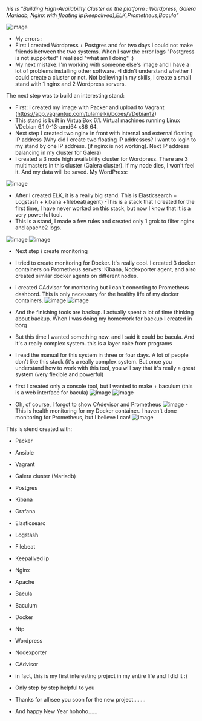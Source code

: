 *his is "Building High-Availability Cluster on the platform : Wordpress, Galera Mariadb, Nginx with floating ip(keepalived),ELK,Prometheus,Bacula"*
 
 ![image](https://github.com/tulamelkii/otus_project-_v2/blob/main/images/vip2.png) 


- My errors :
- First I created Wordpress + Postgres and for two days I could not make friends between the two systems. When I saw the error logs "Postgress is not supported" I realized "what am I doing" :)
- My next mistake: I'm working with someone else's image and I have a lot of problems installing other software.
-I didn't understand whether I could create a cluster or not. Not believing in my skills, I create a small stand with 1 nginx and 2 Wordpress servers.

The next step was to build an interesting stand:
- First: i created my image with Packer and upload to Vagrant (https://app.vagrantup.com/tulamelkii/boxes/VDebian12)
- This stand is built in VirtualBox 6.1. Virtual machines running Linux VDebian 6.1.0-13-amd64 x86_64.
- Next step I created two nginx in front with internal and external floating IP address (Why did I create two floating IP addresses? I want to login to my stand by one IP address. (if nginx is not working). Next IP address balancing in my cluster for Galera)
- I created a 3 node high availability cluster for Wordpress. There are 3 multimasters in this cluster (Galera cluster). If my node dies, I won't feel it. And my data will be saved.
My WordPress:

![image](https://github.com/tulamelkii/otus_project-_v2/blob/main/images/2023-12-17_16-51.png)

- After I created ELK, it is a really big stand. This is Elasticsearch + Logstash + kibana +filebeat(agent)
-This is a stack that I created for the first time, I have never worked on this stack, but now I know that it is a very powerful tool.
- This is a stand, I made a few rules and created only 1 grok to filter nginx and apache2 logs.
  
![image](https://github.com/tulamelkii/otus_project-_v2/blob/main/images/kibana.png) 
![image](https://github.com/tulamelkii/otus_project-_v2/blob/main/images/kibana.png.png)

- Next step i create monitoring
- I tried to create monitoring for Docker. It's really cool. I created 3 docker containers on Prometheus servers: Kibana, Nodexporter agent, and also created similar docker agents on different nodes.
- i created CAdvisor for monitoring but i can't conecting to Prometheus dashbord. This is only necessary for the healthy life of my docker containers.
 ![image](https://github.com/tulamelkii/otus_project-_v2/blob/main/images/Prometheus.png)
![image](https://github.com/tulamelkii/otus_project-_v2/blob/main/images/Prom3.png)

- And the finishing tools are backup. I actually spent a lot of time thinking about backup. When I was doing my homework for backup I created in borg
- But this time I wanted something new. and I said it could be bacula. And it's a really complex system. this is a layer cake from programs
- I read the manual for this system in three or four days. A lot of people don't like this stack (it's a really complex system. But once you understand how to work with this tool, you will say that it's really a great system (very flexible and powerful)
- first I created only a console tool, but I wanted to make + baculum (this is a web interface for bacula)
![image](https://github.com/tulamelkii/otus_project-_v2/blob/main/images/baculum.png)
![image](https://github.com/tulamelkii/otus_project-_v2/blob/main/images/baculm2.png)

- Oh, of course, I forgot to show CAdevisor and Prometheus
![image](https://github.com/tulamelkii/otus_project-_v2/blob/main/images/Prometheus3.png)
-This is health monitoring for my Docker container. I haven't done monitoring for Prometheus, but I believe I can!
![image](https://github.com/tulamelkii/otus_project-_v2/blob/main/images/Cadvisor.png)

This is stend created with:
* Packer
- Ansible
- Vagrant
- Galera cluster (Mariadb)
- Postgres
- Kibana
- Grafana
- Elasticsearc
- Logstash
- Filebeat
- Keepalived ip
- Nginx
- Apache
- Bacula
- Baculum
- Docker
- Ntp
- Wordpress
- Nodexporter
- CAdvisor
 
- in fact, this is my first interesting project in my entire life and I did it :)
- Only step by step helpful to you 
- Thanks for all)see you soon for the  new project........
- And happy New Year hohoho......

